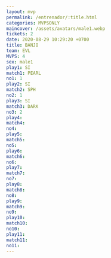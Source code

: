 ```yaml
---
layout: mvp
permalink: /entrenador/:title.html
categories: MVPSONLY
maincover: /assets/avatars/male1.webp
tickets: 2
date: 2020-08-29 10:29:20 +0700
title: BANJO
team: EVL
MVPS: 4
sex: male1
play1: SI
match1: PEARL
no1: 1
play2: SI
match2: SPH
no2: 1
play3: SI
match3: DARK
no3: 2
play4: 
match4: 
no4: 
play5: 
match5: 
no5: 
play6: 
match6: 
no6: 
play7: 
match7: 
no7: 
play8: 
match8: 
no8: 
play9: 
match9: 
no9: 
play10: 
match10: 
no10: 
play11: 
match11: 
no11:
---
```

